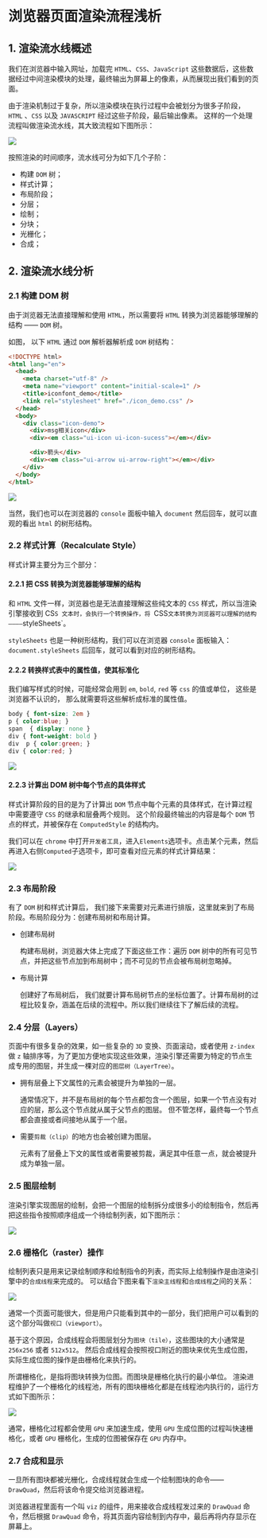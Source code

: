 # 浏览器页面渲染流程浅析

## 1. 渲染流水线概述

我们在浏览器中输入网址，加载完 `HTML`、`CSS`、`JavaScript` 这些数据后，这些数据经过中间渲染模块的处理，最终输出为屏幕上的像素，从而展现出我们看到的页面。

由于渲染机制过于复杂，所以渲染模块在执行过程中会被划分为很多子阶段，`HTML` 、`CSS` 以及 `JAVASCRIPT` 经过这些子阶段，最后输出像素。
这样的一个处理流程叫做渲染流水线，其大致流程如下图所示：

![](./images/001_渲染流水线大致流程.png)

按照渲染的时间顺序，流水线可分为如下几个子阶：

- 构建 `DOM` 树；
- 样式计算；
- 布局阶段；
- 分层；
- 绘制；
- 分块；
- 光栅化；
- 合成；

## 2. 渲染流水线分析

### 2.1 构建 DOM 树

由于浏览器无法直接理解和使用 `HTML`，所以需要将 `HTML` 转换为浏览器能够理解的结构 —— `DOM` 树。

如图， 以下 `HTML` 通过 `DOM` 解析器解析成 `DOM` 树结构：

```html
<!DOCTYPE html>
<html lang="en">
  <head>
    <meta charset="utf-8" />
    <meta name="viewport" content="initial-scale=1" />
    <title>iconfont_demo</title>
    <link rel="stylesheet" href="./icon_demo.css" />
  </head>
  <body>
    <div class="icon-demo">
      <div>msg相关icon</div>
      <div><em class="ui-icon ui-icon-sucess"></em></div>

      <div>箭头</div>
      <div><em class="ui-arrow ui-arrow-right"></em></div>
    </div>
  </body>
</html>
```

![](./images/002_浏览器解析Dom结构.png)

当然，我们也可以在浏览器的 `console` 面板中输入 `document` 然后回车，就可以直观的看出 `html` 的树形结构。

### 2.2 样式计算（Recalculate Style）

样式计算主要分为三个部分：

#### 2.2.1 把 CSS 转换为浏览器能够理解的结构

和 `HTML` 文件一样，浏览器也是无法直接理解这些纯文本的 `CSS` 样式，所以当渲染引擎接收到 CS`S 文本时，会执行一个转换操作，将 `CSS` 文本转换为浏览器可以理解的结构 ———— `styleSheets`。

`styleSheets` 也是一种树形结构，我们可以在浏览器 `console` 面板输入： `document.styleSheets` 后回车，就可以看到对应的树形结构。

#### 2.2.2 转换样式表中的属性值，使其标准化

我们编写样式的时候，可能经常会用到 `em`, `bold`, `red` 等 `css` 的值或单位， 这些是浏览器不认识的， 那么就需要将这些解析成标准的属性值。

```css
body { font-size: 2em }
p { color:blue; }
span  { display: none }
div { font-weight: bold }
div  p { color:green; }
div { color:red; }
```

![](./images/003_CSS属性值标准化.png)

#### 2.2.3 计算出 DOM 树中每个节点的具体样式

样式计算阶段的目的是为了计算出 `DOM` 节点中每个元素的具体样式，在计算过程中需要遵守 `CSS` 的继承和层叠两个规则。
这个阶段最终输出的内容是每个 `DOM` 节点的样式，并被保存在 `ComputedStyle` 的结构内。

我们可以在 `chrome` 中打开`开发者工具`，进入`Elements`选项卡。点击某个元素，然后再进入右侧`Computed`子选项卡，即可查看对应元素的样式计算结果：

![](./images/004_查看元素具体样式.png)

### 2.3 布局阶段

有了 `DOM` 树和样式计算后， 我们接下来需要对元素进行排版，这里就来到了布局阶段。布局阶段分为：创建布局树和布局计算。

- 创建布局树

  构建布局树，浏览器大体上完成了下面这些工作：遍历 `DOM` 树中的所有可见节点，并把这些节点加到布局树中；而不可见的节点会被布局树忽略掉。

- 布局计算

  创建好了布局树后， 我们就要计算布局树节点的坐标位置了。计算布局树的过程比较复杂，涵盖在后续的流程中。所以我们继续往下了解后续的流程。

### 2.4 分层（Layers）

页面中有很多复杂的效果，如一些复杂的 `3D` 变换、页面滚动，或者使用 `z-index` 做 `z` 轴排序等，为了更加方便地实现这些效果，渲染引擎还需要为特定的节点生成专用的图层，并生成一棵对应的`图层树（LayerTree）`。

- 拥有层叠上下文属性的元素会被提升为单独的一层。

  通常情况下，并不是布局树的每个节点都包含一个图层，如果一个节点没有对应的层，那么这个节点就从属于父节点的图层。
  但不管怎样，最终每一个节点都会直接或者间接地从属于一个层。

- 需要`剪裁（clip）`的地方也会被创建为图层。

  元素有了层叠上下文的属性或者需要被剪裁，满足其中任意一点，就会被提升成为单独一层。

### 2.5 图层绘制

渲染引擎实现图层的绘制，会把一个图层的绘制拆分成很多小的绘制指令，然后再把这些指令按照顺序组成一个待绘制列表，如下图所示：

![](./images/005_图层绘制列表.png)

### 2.6 栅格化（raster）操作

绘制列表只是用来记录绘制顺序和绘制指令的列表，而实际上绘制操作是由渲染引擎中的`合成线程`来完成的。
可以结合下图来看下`渲染主线程`和`合成线程`之间的关系：

![](./images/006_主线程和合成线程的关系.png)

通常一个页面可能很大，但是用户只能看到其中的一部分，我们把用户可以看到的这个部分叫做`视口（viewport）`。

基于这个原因，合成线程会将图层划分为`图块（tile）`，这些图块的大小通常是 `256x256` 或者 `512x512`。
然后合成线程会按照视口附近的图块来优先生成位图，实际生成位图的操作是由栅格化来执行的。

所谓栅格化，是指将图块转换为位图。而图块是栅格化执行的最小单位。
渲染进程维护了一个栅格化的线程池，所有的图块栅格化都是在线程池内执行的，运行方式如下图所示：

![](./images/007_图块栅格化运行方式.png)

通常，栅格化过程都会使用 `GPU` 来加速生成，使用 `GPU` 生成位图的过程叫快速栅格化，或者 `GPU` 栅格化，生成的位图被保存在 `GPU` 内存中。

### 2.7 合成和显示

一旦所有图块都被光栅化，合成线程就会生成一个绘制图块的命令——`DrawQuad`，然后将该命令提交给浏览器进程。

浏览器进程里面有一个叫 `viz` 的组件，用来接收合成线程发过来的 `DrawQuad` 命令，然后根据 `DrawQuad` 命令，将其页面内容绘制到内存中，最后再将内存显示在屏幕上。
